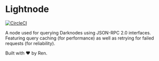 # Lightnode

[![CircleCI](https://circleci.com/gh/renproject/lightnode/tree/master.svg?style=svg)](https://circleci.com/gh/renproject/lightnode/tree/master)

A node used for querying Darknodes using JSON-RPC 2.0 interfaces. Featuring query caching (for performance) as well as retrying for failed requests (for reliability).

Built with ❤ by Ren.
